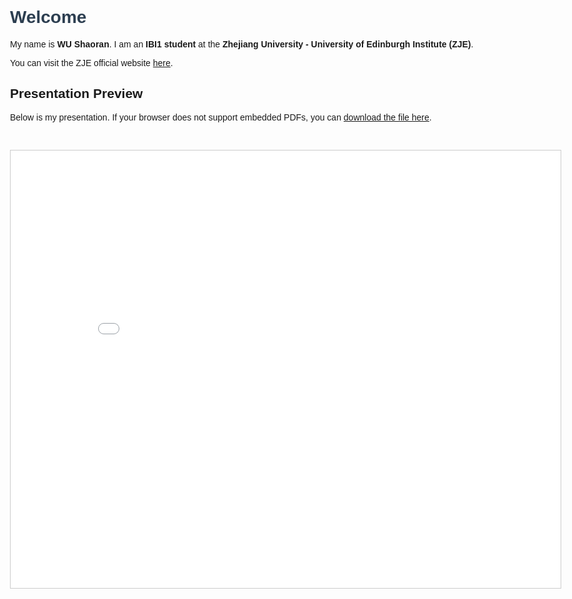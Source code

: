 <!DOCTYPE html>
<html lang="en">
<head>
  <meta charset="UTF-8">
  <title>My Presentation</title>
  <style>
    body {
      font-family: Arial, sans-serif;
      max-width: 900px;
      margin: auto;
      padding: 40px;
    }
    h1 {
      color: #2c3e50;
    }
    iframe {
      margin-top: 30px;
      border: 1px solid #ccc;
    }
  </style>
</head>
<body>

  <h1>Welcome</h1>
  <p>My name is <strong>WU Shaoran</strong>. I am an <strong>IBI1 student</strong> at the <strong>Zhejiang University - University of Edinburgh Institute (ZJE)</strong>.</p>

  <p>You can visit the ZJE official website <a href="https://www.zje.intl.zju.edu.cn/" target="_blank">here</a>.</p>

  <h2>Presentation Preview</h2>
  <p>Below is my presentation. If your browser does not support embedded PDFs, you can <a href="presentation.pdf" download>download the file here</a>.</p>

  <iframe src="presentation.pdf" width="100%" height="700px">
    This browser does not support PDF preview. Please <a href="presentation.pdf">click here to download the PDF</a>.
  </iframe>

</body>
</html>
